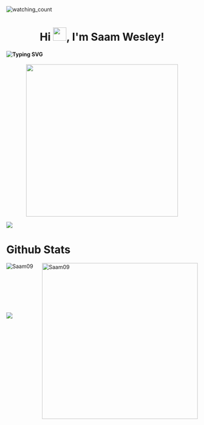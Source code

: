 <!--- 👋 Hi, I’m @Saam09
- 👀 I’m just a Computer Nerd.
- 🌱 I am in my Third year of Computer Science Engineering at Loyola-ICAM College of Engineering and Technology.
- 📫 you can reach me via email: saamjwesley@gmail.com
--->
<p align="left"> 
<img src="https://komarev.com/ghpvc/?username=Saam09&color=brightgreen" alt="watching_count" />
 </p>
<div id="container">
  
  <div id="title">
    <h1 align="center">Hi <img width="35" src="https://raw.githubusercontent.com/nixin72/nixin72/master/wave.gif">, I'm Saam Wesley!</h1>
    <h4 align="left"><img src="https://readme-typing-svg.demolab.com?font=Fira+Code&pause=1000&width=1000&lines=Currently+doing+my+fourth+year+in+Computer+Science+Engineering+at+LICET%2C+Chennai" alt="Typing SVG" /></h4>
  </div>
  
  <div id="header" align="center">
    <img src="https://media.giphy.com/media/qgQUggAC3Pfv687qPC/giphy.gif" width="400"/>
  </div>
  
 
  <img src="https://user-images.githubusercontent.com/73097560/115834477-dbab4500-a447-11eb-908a-139a6edaec5c.gif"><br/>
  
 
  <p align="center"><h1>Github Stats</h1>
 
<img align="left" src="https://github-readme-stats.vercel.app/api/top-langs?username=Saam09&show_icons=true&locale=en&layout=compact&theme=chartreuse-dark" alt="Saam09" /></p>
<p>&nbsp;<img align="right" src="https://github-readme-stats.vercel.app/api?username=Saam09&show_icons=true&locale=en&theme=chartreuse-dark" alt="Saam09" width="410" /></p>
<br><br><br><br><br>         

 <img src="https://user-images.githubusercontent.com/73097560/115834477-dbab4500-a447-11eb-908a-139a6edaec5c.gif"><br/>
 
  
</div>
